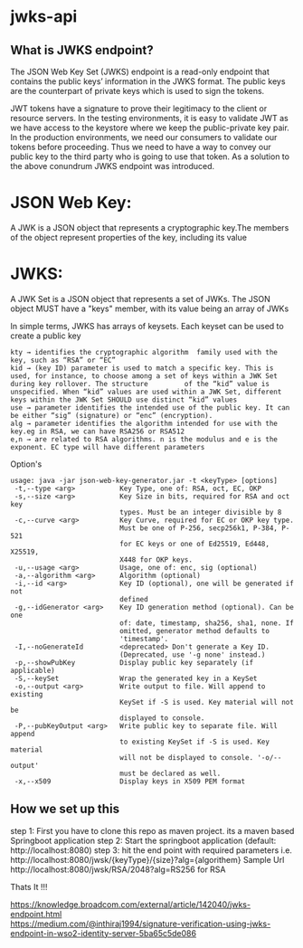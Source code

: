 # jwks-api

## What is JWKS endpoint?
The JSON Web Key Set (JWKS) endpoint is a read-only endpoint that contains the public keys’ information in the JWKS format. The public keys are the counterpart of private keys which is used to sign the tokens.

JWT tokens have a signature to prove their legitimacy to the client or resource servers. In the testing environments, it is easy to validate JWT as we have access to the keystore where we keep the public-private key pair. In the production environments, we need our consumers to validate our tokens before proceeding. Thus we need to have a way to convey our public key to the third party who is going to use that token.
As a solution to the above conundrum JWKS endpoint was introduced.

# JSON Web Key:
A JWK is a JSON object that represents a cryptographic key.The members of the object represent properties of the key, including its value
# JWKS:
A JWK Set is a JSON object that represents a set of JWKs. The JSON object MUST have a "keys" member, with its value being an array of JWKs

In simple terms, JWKS has arrays of keysets. Each keyset can be used to create a public key

```
kty → identifies the cryptographic algorithm  family used with the key, such as “RSA” or “EC”
kid → (key ID) parameter is used to match a specific key. This is used, for instance, to choose among a set of keys within a JWK Set during key rollover. The structure         of the “kid” value is unspecified. When “kid” values are used within a JWK Set, different keys within the JWK Set SHOULD use distinct “kid” values
use → parameter identifies the intended use of the public key. It can be either “sig” (signature) or “enc” (encryption).
alg → parameter identifies the algorithm intended for use with the key.eg in RSA, we can have RSA256 or RSA512 
e,n → are related to RSA algorithms. n is the modulus and e is the exponent. EC type will have different parameters

```
Option's

```
usage: java -jar json-web-key-generator.jar -t <keyType> [options]
 -t,--type <arg>           Key Type, one of: RSA, oct, EC, OKP
 -s,--size <arg>           Key Size in bits, required for RSA and oct key
                           types. Must be an integer divisible by 8
 -c,--curve <arg>          Key Curve, required for EC or OKP key type.
                           Must be one of P-256, secp256k1, P-384, P-521
                           for EC keys or one of Ed25519, Ed448, X25519,
                           X448 for OKP keys.
 -u,--usage <arg>          Usage, one of: enc, sig (optional)
 -a,--algorithm <arg>      Algorithm (optional)
 -i,--id <arg>             Key ID (optional), one will be generated if not
                           defined
 -g,--idGenerator <arg>    Key ID generation method (optional). Can be one
                           of: date, timestamp, sha256, sha1, none. If
                           omitted, generator method defaults to
                           'timestamp'.
 -I,--noGenerateId         <deprecated> Don't generate a Key ID.
                           (Deprecated, use '-g none' instead.)
 -p,--showPubKey           Display public key separately (if applicable)
 -S,--keySet               Wrap the generated key in a KeySet
 -o,--output <arg>         Write output to file. Will append to existing
                           KeySet if -S is used. Key material will not be
                           displayed to console.
 -P,--pubKeyOutput <arg>   Write public key to separate file. Will append
                           to existing KeySet if -S is used. Key material
                           will not be displayed to console. '-o/--output'
                           must be declared as well.
 -x,--x509                 Display keys in X509 PEM format
```

## How we set up this
step 1: First you have to clone this repo as maven project. its a maven based Springboot application
step 2: Start the springboot application (default: http://localhost:8080)
step 3: hit the end point with required parameters i.e. http://localhost:8080/jwsk/{keyType}/{size}?alg={algorithem}
Sample Url http://localhost:8080/jwsk/RSA/2048?alg=RS256 for RSA 

Thats It !!!


https://knowledge.broadcom.com/external/article/142040/jwks-endpoint.html  
https://medium.com/@inthiraj1994/signature-verification-using-jwks-endpoint-in-wso2-identity-server-5ba65c5de086
